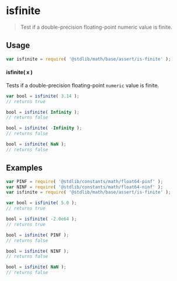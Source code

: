 <!--

@license Apache-2.0

Copyright (c) 2018 The Stdlib Authors.

Licensed under the Apache License, Version 2.0 (the "License");
you may not use this file except in compliance with the License.
You may obtain a copy of the License at

   http://www.apache.org/licenses/LICENSE-2.0

Unless required by applicable law or agreed to in writing, software
distributed under the License is distributed on an "AS IS" BASIS,
WITHOUT WARRANTIES OR CONDITIONS OF ANY KIND, either express or implied.
See the License for the specific language governing permissions and
limitations under the License.

-->

# isfinite

> Test if a double-precision floating-point numeric value is finite.

<section class="usage">

## Usage

```javascript
var isfinite = require( '@stdlib/math/base/assert/is-finite' );
```

#### isfinite( x )

Tests if a double-precision floating-point `numeric` value is finite.

```javascript
var bool = isfinite( 3.14 );
// returns true

bool = isfinite( Infinity );
// returns false

bool = isfinite( -Infinity );
// returns false

bool = isfinite( NaN );
// returns false
```

</section>

<!-- /.usage -->

<section class="examples">

## Examples

<!-- eslint no-undef: "error" -->

```javascript
var PINF = require( '@stdlib/constants/math/float64-pinf' );
var NINF = require( '@stdlib/constants/math/float64-ninf' );
var isfinite = require( '@stdlib/math/base/assert/is-finite' );

var bool = isfinite( 5.0 );
// returns true

bool = isfinite( -2.0e64 );
// returns true

bool = isfinite( PINF );
// returns false

bool = isfinite( NINF );
// returns false

bool = isfinite( NaN );
// returns false
```

</section>

<!-- /.examples -->

<section class="links">

</section>

<!-- /.links -->
